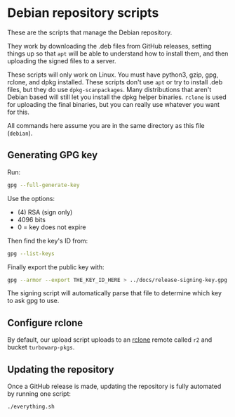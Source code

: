 # Debian repository scripts

These are the scripts that manage the Debian repository.

They work by downloading the .deb files from GitHub releases, setting things up so that `apt` will be able to understand how to install them, and then uploading the signed files to a server.

These scripts will only work on Linux. You must have python3, gzip, gpg, rclone, and dpkg installed. These scripts don't use `apt` or try to install .deb files, but they do use `dpkg-scanpackages`. Many distributions that aren't Debian based will still let you install the dpkg helper binaries. `rclone` is used for uploading the final binaries, but you can really use whatever you want for this.

All commands here assume you are in the same directory as this file (`debian`).

## Generating GPG key

Run:

```bash
gpg --full-generate-key
```

Use the options:

- (4) RSA (sign only)
- 4096 bits
- 0 = key does not expire

Then find the key's ID from:

```bash
gpg --list-keys
```

Finally export the public key with:

```bash
gpg --armor --export THE_KEY_ID_HERE > ../docs/release-signing-key.gpg
```

The signing script will automatically parse that file to determine which key to ask gpg to use.

## Configure rclone

By default, our upload script uploads to an [rclone](https://rclone.org/) remote called `r2` and bucket `turbowarp-pkgs`.

## Updating the repository

Once a GitHub release is made, updating the repository is fully automated by running one script:

```bash
./everything.sh
```
